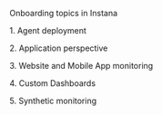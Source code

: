 Onboarding topics in Instana

1\. Agent deployment

2\. Application perspective

3\. Website and Mobile App monitoring

4\. Custom Dashboards

5\. Synthetic monitoring
